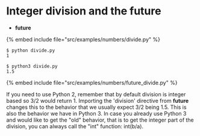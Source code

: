 # Integer division and the future


* __future__

{% embed include file="src/examples/numbers/divide.py" %}

```
$ python divide.py
1

$ python3 divide.py
1.5
```

{% embed include file="src/examples/numbers/future_divide.py" %}


If you need to use Python 2, remember that by default division is integer based so 3/2 would return 1.
Importing the 'division' directive from __future__ changes this to the behavior that we usually expect 3/2 being 1.5.
This is also the behavior we have in Python 3.
In case you already use Python 3 and would like to get the "old" behavior, that is to get the integer part of the division, you can
always call the "int" function: int(b/a).


